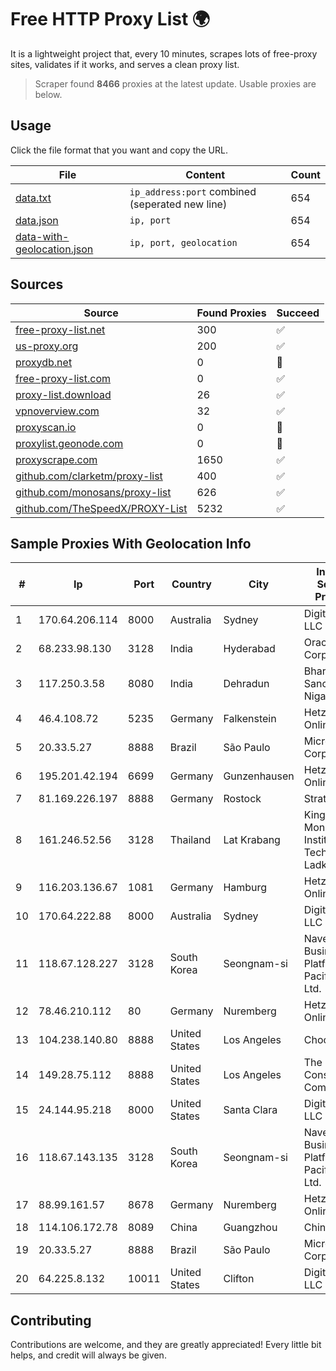 
# Free HTTP Proxy List 🌍

It is a lightweight project that, every 10 minutes, scrapes lots of free-proxy sites, validates if it works, and serves a clean proxy list.


> Scraper found **8466** proxies at the latest update. Usable proxies are below.

## Usage

Click the file format that you want and copy the URL.


|File|Content|Count|
|----|-------|-----|
|[data.txt](https://raw.githubusercontent.com/themiralay/Proxy-List-World/master/data.txt)|`ip_address:port` combined (seperated new line)|654|
|[data.json](https://raw.githubusercontent.com/themiralay/Proxy-List-World/master/data.json)|`ip, port`|654|
|[data-with-geolocation.json](https://raw.githubusercontent.com/themiralay/Proxy-List-World/master/data-with-geolocation.json)|`ip, port, geolocation`|654|

## Sources

|Source|Found Proxies|Succeed|
|------|-------------|-------|
|[free-proxy-list.net](https://free-proxy-list.net)|300|✅|
|[us-proxy.org](https://www.us-proxy.org)|200|✅|
|[proxydb.net](http://proxydb.net)|0|🚫|
|[free-proxy-list.com](https://free-proxy-list.com/?page=&port=&type%5B%5D=http&type%5B%5D=https&up_time=0&search=Search)|0|✅|
|[proxy-list.download](https://www.proxy-list.download/HTTP)|26|✅|
|[vpnoverview.com](https://vpnoverview.com/privacy/anonymous-browsing/free-proxy-servers)|32|✅|
|[proxyscan.io](https://www.proxyscan.io)|0|🚫|
|[proxylist.geonode.com](https://proxylist.geonode.com/api/proxy-list?limit=300&page=1&sort_by=lastChecked&sort_type=desc&protocols=http,https)|0|🚫|
|[proxyscrape.com](https://api.proxyscrape.com/v2/?request=displayproxies&protocol=http&timeout=10000&country=all&ssl=all&anonymity=all)|1650|✅|
|[github.com/clarketm/proxy-list](https://raw.githubusercontent.com/clarketm/proxy-list/master/proxy-list-raw.txt)|400|✅|
|[github.com/monosans/proxy-list](https://raw.githubusercontent.com/monosans/proxy-list/main/proxies/http.txt)|626|✅|
|[github.com/TheSpeedX/PROXY-List](https://raw.githubusercontent.com/TheSpeedX/PROXY-List/master/http.txt)|5232|✅|


## Sample Proxies With Geolocation Info

|#|Ip|Port|Country|City|Internet Service Provider|
|-|--|----|-------|----|-------------------------|
|1|170.64.206.114|8000|Australia|Sydney|DigitalOcean, LLC|
|2|68.233.98.130|3128|India|Hyderabad|Oracle Corporation|
|3|117.250.3.58|8080|India|Dehradun|Bharat Sanchar Nigam Ltd|
|4|46.4.108.72|5235|Germany|Falkenstein|Hetzner Online GmbH|
|5|20.33.5.27|8888|Brazil|São Paulo|Microsoft Corporation|
|6|195.201.42.194|6699|Germany|Gunzenhausen|Hetzner Online GmbH|
|7|81.169.226.197|8888|Germany|Rostock|Strato AG|
|8|161.246.52.56|3128|Thailand|Lat Krabang|King Mongkut's Institute of Technology Ladkrabang|
|9|116.203.136.67|1081|Germany|Hamburg|Hetzner Online GmbH|
|10|170.64.222.88|8000|Australia|Sydney|DigitalOcean, LLC|
|11|118.67.128.227|3128|South Korea|Seongnam-si|Naver Business Platform Asia Pacific Pte. Ltd.|
|12|78.46.210.112|80|Germany|Nuremberg|Hetzner Online GmbH|
|13|104.238.140.80|8888|United States|Los Angeles|Choopa|
|14|149.28.75.112|8888|United States|Los Angeles|The Constant Company|
|15|24.144.95.218|8000|United States|Santa Clara|DigitalOcean, LLC|
|16|118.67.143.135|3128|South Korea|Seongnam-si|Naver Business Platform Asia Pacific Pte. Ltd.|
|17|88.99.161.57|8678|Germany|Nuremberg|Hetzner Online GmbH|
|18|114.106.172.78|8089|China|Guangzhou|Chinanet|
|19|20.33.5.27|8888|Brazil|São Paulo|Microsoft Corporation|
|20|64.225.8.132|10011|United States|Clifton|DigitalOcean, LLC|



## Contributing

Contributions are welcome, and they are greatly appreciated! Every
little bit helps, and credit will always be given.

